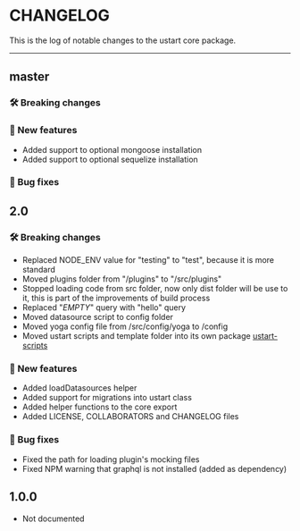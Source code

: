 # CHANGELOG

This is the log of notable changes to the ustart core package.

----

## master

### 🛠 Breaking changes

### 🎉 New features

- Added support to optional mongoose installation
- Added support to optional sequelize installation

### 🐛 Bug fixes

## 2.0

### 🛠 Breaking changes

- Replaced NODE_ENV value for "testing" to "test", because it is more standard
- Moved plugins folder from "/plugins" to "/src/plugins"
- Stopped loading code from src folder, now only dist folder will be use to it, this is part of the improvements of build process
- Replaced "_EMPTY_" query with "hello" query
- Moved datasource script to config folder
- Moved yoga config file from /src/config/yoga to /config
- Moved ustart scripts and template folder into its own package [ustart-scripts](https://github.com/ustart-dev/ustart-scripts)

### 🎉 New features

- Added loadDatasources helper
- Added support for migrations into ustart class
- Added helper functions to the core export
- Added LICENSE, COLLABORATORS and CHANGELOG files

### 🐛 Bug fixes

- Fixed the path for loading plugin's mocking files
- Fixed NPM warning that graphql is not installed (added as dependency)

## 1.0.0

- Not documented
